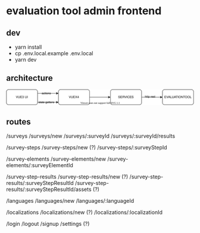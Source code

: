 # evaluation tool admin frontend

## dev

-   yarn install
-   cp .env.local.example .env.local
-   yarn dev

## architecture

![architecture diagram](./doc/architecture.svg)

## routes

/surveys
/surveys/new
/surveys/:surveyId
/surveys/:surveyId/results

/survey-steps
/survey-steps/new (?)
/survey-steps/:surveyStepId

/survey-elements
/survey-elements/new
/survey-elements/:surveyElementId

/survey-step-results
/survey-step-results/new (?)
/survey-step-results/:surveyStepResultId
/survey-step-results/:surveyStepResultId/assets (?)

/languages
/languages/new
/languages/:languageId

/localizations
/localizations/new (?)
/localizations/:localizationId

/login
/logout
/signup
/settings (?)
